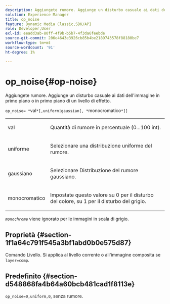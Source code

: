 ```yaml
---
description: Aggiungete rumore. Aggiunge un disturbo casuale ai dati dell'immagine in primo piano o in primo piano di un livello di effetto.
solution: Experience Manager
title: op_noise
feature: Dynamic Media Classic,SDK/API
role: Developer,User
exl-id: eeadd3ab-80ff-4f9b-b5b7-4f3da6feebde
source-git-commit: 206e4643e3926cb85b4be2189743578f88180be7
workflow-type: tm+mt
source-wordcount: '91'
ht-degree: 1%

---
```


# op_noise{#op-noise}

Aggiungete rumore. Aggiunge un disturbo casuale ai dati dell&#39;immagine in primo piano o in primo piano di un livello di effetto.

`op_noise= *`val`*[,uniform|gaussian[, *`monocromatico`*]]`

<table id="table_40675464E5824D52BF392ECCE2DDC03C"> 
 <tbody> 
  <tr> 
   <td colname="col1"> <p><span class="codeph"> val</span> </p> </td> 
   <td colname="col2"> <p>Quantità di rumore in percentuale (0...100 int). </p> </td> 
  </tr> 
  <tr> 
   <td colname="col1"> <p><span class="codeph"> uniforme</span> </p> </td> 
   <td colname="col2"> <p>Selezionare una distribuzione uniforme del rumore. </p> </td> 
  </tr> 
  <tr> 
   <td colname="col1"> <p><span class="codeph"> gaussiano</span> </p> </td> 
   <td colname="col2"> <p>Selezionare Distribuzione del rumore gaussiano. </p> </td> 
  </tr> 
  <tr> 
   <td colname="col1"> <p><span class="varname"> monocromatico</span> </p> </td> 
   <td colname="col2"> <p>Impostate questo valore su 0 per il disturbo del colore, su 1 per il disturbo del grigio. </p> </td> 
  </tr> 
 </tbody> 
</table>

*`monochrome`* viene ignorato per le immagini in scala di grigio.

## Proprietà {#section-1f1a64c791f545a3bf1abd0b0e575d87}

Comando Livello. Si applica al livello corrente o all&#39;immagine composita se `layer=comp`.

## Predefinito {#section-d548868fa4b64a60bcb481cad1f8113e}

`op_noise=0,uniform,0`, senza rumore.
